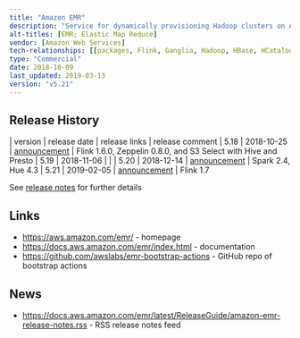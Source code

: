 ```yaml
---
title: "Amazon EMR"
description: "Service for dynamically provisioning Hadoop clusters on Amazon EC2 infrastructure, with the ability to select one of more Hadoop based services to be pre-installed and configured. Supports selection of EC2 instance types, EC2 spot and reserved instances, programmatic execution of service jobs (steps), persistent or transient (terminate after pre-defined steps have been executed) clusters, automatic or manual scaling of live clusters, cloning of clusters, HDFS on local (EBS) node storage, an HDFS compatible filesystem (EMR File System - EMRFS) for accessing Amazon S3 storage (that supports consistency using DynamoDB for metadata), automatic configuration of Hadoop clusters and firewalls, integration with AWS CloudWatch and AWS Identity and Access Management, Hadoop encryption and Kerberos authentication, persistent storage of Hive metadata in AWS Glue Data Catalog, and bootstrap actions for custom configuration or installation of other services (with a GitHub repo of open source bootstrap action extensions).  Manageable via the AWS Management Console, the AWS CLI, a REST API and a range of SDKs.  Priced at an hourly rate (charged per second) based on the EC2 instance types being used, which is in addition to any EC2 or EBS charges."
alt-titles: [EMR; Elastic Map Reduce]
vendor: [Amazon Web Services]
tech-relationships: [[packages, Flink, Ganglia, Hadoop, HBase, HCatalog, Hive, Hue, JupyterHub, Livy, Mahout, MXNet, Oozie, Phoenix, Pig, Presto, Spark, Sqoop, TensorFlow, Tez, Zeppelin, ZooKeeper]]
type: "Commercial"
date: 2018-10-09
last_updated: 2019-03-13
version: "v5.21"
---
```

## Release History

| version | release date | release links | release comment
| 5.18 | 2018-10-25 | [announcement](https://aws.amazon.com/about-aws/whats-new/2018/11/support-for-flink-160-zeppelin-080-and-s3-select-with-hive-and-presto-on-amazon-emr-release-5180/) | Flink 1.6.0, Zeppelin 0.8.0, and S3 Select with Hive and Presto
| 5.19 | 2018-11-06 | | 
| 5.20 | 2018-12-14 | [announcement](https://aws.amazon.com/about-aws/whats-new/2018/12/support-for-spark-240-hue-430-on-amazon-emr-release-5200/) | Spark 2.4, Hue 4.3
| 5.21 | 2019-02-05 | [announcement](https://aws.amazon.com/about-aws/whats-new/2019/03/support-for-flink-170-on-amazon-emr-release-5210/) | Flink 1.7

See [release notes](https://docs.aws.amazon.com/emr/latest/ReleaseGuide/emr-release-5x.html) for further details

## Links

* <https://aws.amazon.com/emr/> - homepage
* <https://docs.aws.amazon.com/emr/index.html> - documentation
* <https://github.com/awslabs/emr-bootstrap-actions> - GitHub repo of bootstrap actions

## News

* <https://docs.aws.amazon.com/emr/latest/ReleaseGuide/amazon-emr-release-notes.rss> - RSS release notes feed